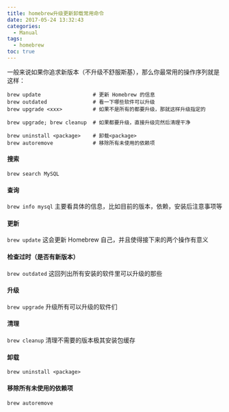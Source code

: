```yaml
---
title: homebrew升级更新卸载常用命令
date: 2017-05-24 13:32:43
categories:
  - Manual
tags:
  - homebrew
toc: true
---
```


一般来说如果你追求新版本（不升级不舒服斯基），那么你最常用的操作序列就是这样：

```
brew update                 # 更新 Homebrew 的信息
brew outdated               # 看一下哪些软件可以升级
brew upgrade <xxx>          # 如果不是所有的都要升级，那就这样升级指定的

brew upgrade; brew cleanup  # 如果都要升级，直接升级完然后清理干净

brew uninstall <package>    # 卸载<package>
brew autoremove             # 移除所有未使用的依赖项
```

<!--more-->

#### 搜索
`brew search MySQL`

#### 查询
`brew info mysql` 主要看具体的信息，比如目前的版本，依赖，安装后注意事项等

#### 更新
`brew update` 这会更新 Homebrew 自己，并且使得接下来的两个操作有意义

#### 检查过时（是否有新版本）
`brew outdated` 这回列出所有安装的软件里可以升级的那些

#### 升级
`brew upgrade` 升级所有可以升级的软件们

#### 清理
`brew cleanup` 清理不需要的版本极其安装包缓存

#### 卸载
`brew uninstall <package>`

#### 移除所有未使用的依赖项
`brew autoremove`